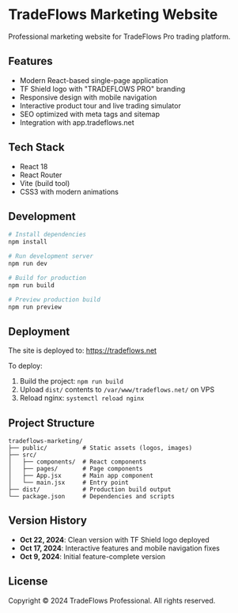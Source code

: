 # TradeFlows Marketing Website

Professional marketing website for TradeFlows Pro trading platform.

## Features

- Modern React-based single-page application
- TF Shield logo with "TRADEFLOWS PRO" branding
- Responsive design with mobile navigation
- Interactive product tour and live trading simulator
- SEO optimized with meta tags and sitemap
- Integration with app.tradeflows.net

## Tech Stack

- React 18
- React Router
- Vite (build tool)
- CSS3 with modern animations

## Development

```bash
# Install dependencies
npm install

# Run development server
npm run dev

# Build for production
npm run build

# Preview production build
npm run preview
```

## Deployment

The site is deployed to: https://tradeflows.net

To deploy:
1. Build the project: `npm run build`
2. Upload `dist/` contents to `/var/www/tradeflows.net/` on VPS
3. Reload nginx: `systemctl reload nginx`

## Project Structure

```
tradeflows-marketing/
├── public/          # Static assets (logos, images)
├── src/
│   ├── components/  # React components
│   ├── pages/       # Page components
│   ├── App.jsx      # Main app component
│   └── main.jsx     # Entry point
├── dist/            # Production build output
└── package.json     # Dependencies and scripts
```

## Version History

- **Oct 22, 2024**: Clean version with TF Shield logo deployed
- **Oct 17, 2024**: Interactive features and mobile navigation fixes
- **Oct 9, 2024**: Initial feature-complete version

## License

Copyright © 2024 TradeFlows Professional. All rights reserved.
